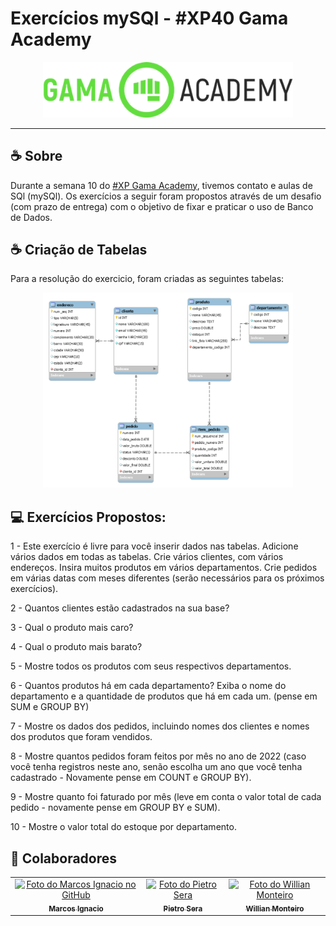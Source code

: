 # Exercícios mySQl - #XP40 Gama Academy

<p align="center">
  <img src="./src/gama.png" alt="exemplo imagem" width="400px">
  <br>
</p>

---



 ## ☕ Sobre
  Durante a semana 10 do [#XP Gama Academy](https://www.gama.academy/?utm_source=google&utm_medium=compramidia&utm_campaign=institucional-brand&gclid=Cj0KCQiAr5iQBhCsARIsAPcwROO3WtlUchxESKbBrOdl4jbjenx39AvK5B465sMh3Q6VHgUaPDj0RwcaAirOEALw_wcB), tivemos contato e aulas de SQl (mySQl).
  Os exercícios a seguir foram propostos através de um desafio (com prazo de entrega) com o objetivo de fixar e praticar o uso de Banco de Dados.


  ## ☕ Criação de Tabelas
  Para a resolução do exercicio, foram criadas as seguintes tabelas:

<p align="center">
  <img src="./src/tabelasexercicios.png" alt="exemplo imagem" width="400px">
  <br>
</p>

## 💻 Exercícios Propostos:

1 - Este exercício é livre para você inserir dados nas tabelas. Adicione vários dados em todas as tabelas. Crie vários clientes, com vários endereços. Insira muitos produtos em vários departamentos. Crie pedidos em várias datas com meses diferentes (serão necessários para os próximos exercícios).

2 - Quantos clientes estão cadastrados na sua base?

3 - Qual o produto mais caro?

4 - Qual o produto mais barato?

5 - Mostre todos os produtos com seus respectivos departamentos.

6 - Quantos produtos há em cada departamento? Exiba o nome do departamento e a quantidade de produtos que há em cada um. (pense em SUM e GROUP BY)

7 - Mostre os dados dos pedidos, incluindo nomes dos clientes e nomes dos produtos que foram vendidos.

8 - Mostre quantos pedidos foram feitos por mês no ano de 2022 (caso você tenha registros neste ano, senão escolha um ano que você tenha cadastrado - Novamente pense em COUNT e GROUP BY).

9 - Mostre quanto foi faturado por mês (leve em conta o valor total de cada pedido - novamente pense em GROUP BY e SUM).

10 - Mostre o valor total do estoque por departamento.


## 🤝 Colaboradores

<table>
  <tr>
    <td align="center">
      <a href="https://github.com/Marcos-Ignacio">
        <img src="https://avatars.githubusercontent.com/u/94194033?v=4" width="100px;" alt="Foto do Marcos Ignacio no GitHub"/><br>
        <sub>
          <b>Marcos Ignacio</b>
        </sub>
      </a>
    </td>
    <td align="center">
      <a href="https://github.com/wspietro">
        <img src="https://avatars.githubusercontent.com/u/79719947?v=4" width="100px;" alt="Foto do Pietro Sera"/><br>
        <sub>
          <b>Pietro Sera</b>
        </sub>
      </a>
    </td>
     <td align="center">
      <a href="https://github.com/thewillian">
        <img src="https://avatars.githubusercontent.com/u/94011078?v=4" width="100px;" alt="Foto do Willian Monteiro"/><br>
        <sub>
          <b>Willian Monteiro</b>
        </sub>
      </a>
    </td>
  </tr>
</table>

<br/>
<br/>